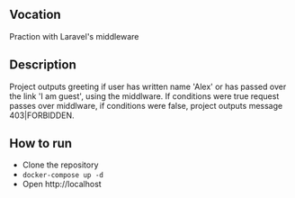 ## Vocation
Praction with Laravel's middleware

## Description
Project outputs greeting if user has written name 'Alex' or has passed over the link
'I am guest', using the middlware. If conditions were true request passes over 
middlware, if conditions were false, project outputs message 403|FORBIDDEN.

## How to run
* Clone the repository
* ```docker-compose up -d```
* Open http://localhost

